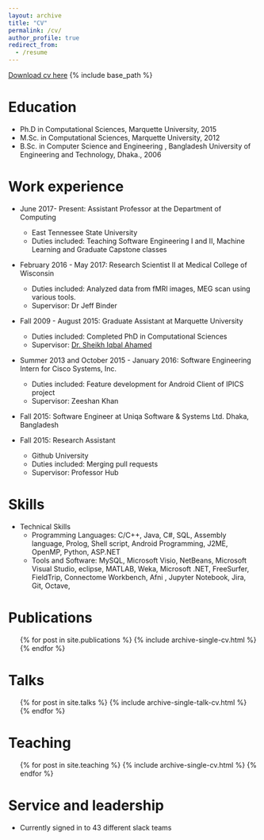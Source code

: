 ```yaml
---
layout: archive
title: "CV"
permalink: /cv/
author_profile: true
redirect_from:
  - /resume
---
```

[Download cv here](http://ferdaus.github.io/files/Kawsar_CV_2020.pdf)
{% include base_path %}

Education
======
* Ph.D in Computational Sciences, Marquette University, 2015 
* M.Sc. in Computational Sciences, Marquette University, 2012
* B.Sc. in Computer Science and Engineering ,  Bangladesh University of Engineering and Technology, Dhaka., 2006

Work experience
======
* June 2017- Present: Assistant Professor at  the Department of Computing
  * East Tennessee State University
  * Duties included: Teaching Software Engineering I and II, Machine Learning  and Graduate Capstone classes
  
* February 2016 - May 2017:  Research Scientist II at Medical College of Wisconsin
    * Duties included: Analyzed data from fMRI images, MEG scan using various tools.
    * Supervisor: Dr Jeff Binder

* Fall 2009 -  August 2015: Graduate Assistant at Marquette University
  * Duties included: Completed PhD in Computational Sciences 
  * Supervisor: [Dr. Sheikh Iqbal Ahamed](http://www.mscs.mu.edu/~iq/)

 * Summer 2013 and October 2015 - January 2016: Software Engineering Intern for Cisco Systems, Inc.
      * Duties included:  Feature development for Android Client of IPICS project
     * Supervisor: Zeeshan Khan

* Fall 2015: Software Engineer at Uniqa Software & Systems Ltd. Dhaka, Bangladesh
  
* Fall 2015: Research Assistant
  * Github University
  * Duties included: Merging pull requests
  * Supervisor: Professor Hub
  
Skills
======
* Technical Skills
    * Programming Languages:  C/C++, Java, C#, SQL, Assembly language, Prolog, Shell script, Android Programming, J2ME, OpenMP, Python, ASP.NET
    * Tools and Software:  MySQL, Microsoft Visio,  NetBeans, Microsoft Visual Studio, eclipse, MATLAB,  Weka, Microsoft .NET,  FreeSurfer, FieldTrip, Connectome Workbench, Afni , Jupyter Notebook, Jira, Git, Octave, 
  

Publications
======
  <ul>{% for post in site.publications %}
    {% include archive-single-cv.html %}
  {% endfor %}</ul>
  
Talks
======
  <ul>{% for post in site.talks %}
    {% include archive-single-talk-cv.html %}
  {% endfor %}</ul>
  
Teaching
======
  <ul>{% for post in site.teaching %}
    {% include archive-single-cv.html %}
  {% endfor %}</ul>
  
Service and leadership
======
* Currently signed in to 43 different slack teams
